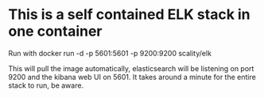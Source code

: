 # This is a self contained ELK stack in one container

Run with
   docker run -d -p 5601:5601  -p 9200:9200  scality/elk
   

This will pull the image automatically, elasticsearch will be listening on port 9200 and the kibana web UI on 5601.
It takes around a minute for the entire stack to run, be aware.
